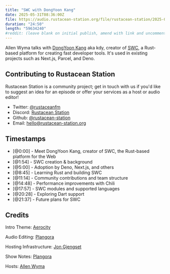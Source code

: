 ```yaml
---
title: "SWC with DongYoon Kang"
date: 2025-05-31T08:36:00Z
file: https://audio.rustacean-station.org/file/rustacean-station/2025-05-31-dongyoon-kang.mp3
duration: "24:50"
length: "59634240"
#reddit: (leave blank on initial publish, amend with link and uncomment this line after Reddit thread has been posted)
---
```


Allen Wyma talks with [DongYoon Kang](https://kdy1.dev/) aka kdy, creator of [SWC](https://swc.rs/), a Rust-based platform for creating fast developer tools. It's used in existing projects such as Next.js, Parcel, and Deno.

## Contributing to Rustacean Station

Rustacean Station is a community project; get in touch with us if you'd like to suggest an idea for an episode or offer your services as a host or audio editor!

- Twitter: [@rustaceanfm](https://twitter.com/rustaceanfm)
- Discord: [Rustacean Station](https://discord.gg/cHc3Gyc)
- Github: [@rustacean-station](https://github.com/rustacean-station/)
- Email: [hello@rustacean-station.org](mailto:hello@rustacean-station.org)

## Timestamps
- [@0:00] - Meet DongYoon Kang, creator of SWC, the Rust-based platform for the Web
- [@1:54] - SWC creation & background
- [@5:00] - Adoption by Deno, Next.js, and others
- [@8:45] - Learning Rust and building SWC
- [@11:14] - Community contributions and team structure
- [@14:48] - Performance improvements with Chili
- [@17:57] - SWC modules and supported languages
- [@20:28] - Exploring Dart support
- [@21:37] - Future plans for SWC

## Credits
Intro Theme: [Aerocity](https://twitter.com/AerocityMusic)

Audio Editing: [Plangora](https://twitter.com/plangora)

Hosting Infrastructure: [Jon Gjengset](https://thesquareplanet.com/)

Show Notes: [Plangora](https://twitter.com/plangora)

Hosts: [Allen Wyma](https://twitter.com/allenwyma)
